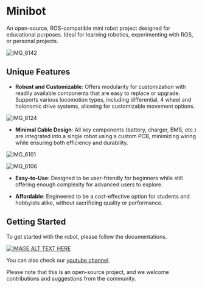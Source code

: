 # Minibot
An open-source, ROS-compatible mini robot project designed for educational purposes. Ideal for learning robotics, experimenting with ROS, or personal projects. 

![IMG_6142](https://github.com/user-attachments/assets/b4196bcc-1c60-4928-88bd-19318acb81ba)

## Unique Features
- **Robust and Customizable**: Offers modularity for customization with readily available components that are easy to replace or upgrade. Supports various locomotion types, including differential, 4 wheel and holonomic drive systems, allowing for customizable movement options.

![IMG_6124](https://github.com/user-attachments/assets/b58f25c6-24dd-42c1-b27c-4837a0b06d01)

- **Minimal Cable Design**: All key components (battery, charger, BMS, etc.) are integrated into a single robot using a custom PCB, minimizing wiring while ensuring both efficiency and durability.

![IMG_6101](https://github.com/user-attachments/assets/554815ef-a89c-46f1-b1be-22d6e6fe99c9)

![IMG_6106](https://github.com/user-attachments/assets/3ca01a9a-972a-4f5a-8c2f-313c6c734cdb)

- **Easy-to-Use**: Designed to be user-friendly for beginners while still offering enough complexity for advanced users to explore.

- **Affordable**: Engineered to be a cost-effective option for students and hobbyists alike, without sacrificing quality or performance.

## Getting Started
To get started with the robot, please follow the documentations.

[![IMAGE ALT TEXT HERE](https://img.youtube.com/vi/GUFT_sU2eYY/0.jpg)](https://www.youtube.com/watch?v=GUFT_sU2eYY&t)

You can also check our [youtube channel](https://www.youtube.com/@minibotics). 

Please note that this is an open-source project, and we welcome contributions and suggestions from the community.




